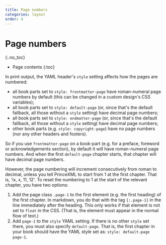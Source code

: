 ```yaml
---
title: Page numbers
categories: layout
order: 4
---
```


# Page numbers
{:.no_toc}

* Page contents
{:toc}

In print output, the YAML header's `style` setting affects how the pages are numbered:

* all book parts set to `style: frontmatter-page` have roman-numeral page numbers by default (this can be changed in a custom design's CSS variables);
* all book parts set to `style: default-page` (or, since that's the default fallback, all those without a `style` setting) have decimal page numbers;
* all book parts set to `style: endmatter-page` (or, since that's the default fallback, all those without a `style` setting) have decimal page numbers;
* other book parts (e.g. `style: copyright-page`) have no page numbers (nor any other headers and footers).

So if you use `frontmatter-page` on a book-part (e.g. for a preface, foreword or acknowledgements section), by default it will have roman-numeral page numbers. And when the first `default-page` chapter starts, that chapter will have decimal page numbers.

However, the page numbering will increment consecutively from roman to decimal, unless you tell PrinceXML to start from 1 at the first chapter. That is, 'ix, x, 11, 12'. To reset the numbering to 1 at the start of the relevant chapter, you have two options:

1. Add the page class `.page-1` to the first element (e.g. the first heading) of the first chapter. In markdown, you do that with the tag `{:.page-1}` in the line immediately after the heading. This only works if that element is not set to `float` in the CSS. (That is, the element must appear in the normal flow of text.)
2. Add `page-1` to the `style` YAML setting. If there is no other `style` set there, you must also specify `default-page`. That is, the first chapter in your book should have the YAML style set as: `style: default-page page-1`.
